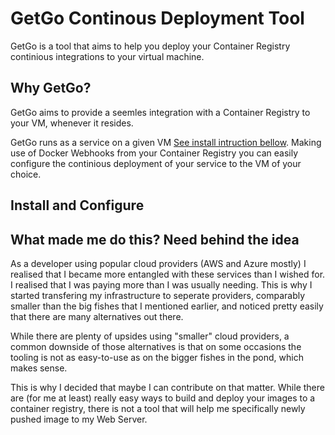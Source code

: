 # GetGo Continous Deployment Tool

GetGo is a tool that aims to help you deploy your Container Registry continious integrations to your virtual machine.

## Why GetGo? 

GetGo aims to provide a seemles integration with a Container Registry to your VM, whenever it resides. 

GetGo runs as a service on a given VM [See install intruction bellow](#install-and-configure). Making use of Docker Webhooks from your Container Registry you can easily configure the continious deployment of your service to the VM of your choice.

## Install and Configure
## What made me do this? Need behind the idea
As a developer using popular cloud providers (AWS and Azure mostly) I realised that I became more entangled with these services than I wished for. I realised that I was paying more than I was usually needing. This is why I started transfering my infrastructure to seperate providers, comparably smaller than the big fishes that I mentioned earlier, and noticed pretty easily that there are many alternatives out there.

While there are plenty of upsides using "smaller" cloud providers, a common downside of those alternatives is that on some occasions the tooling is not as easy-to-use as on the bigger fishes in the pond, which makes sense.

This is why I decided that maybe I can contribute on that matter. While there are (for me at least) really easy ways to build and deploy your images to a container registry, there is not a tool that will help me specifically newly pushed image to my Web Server. 
